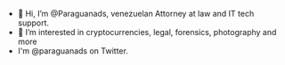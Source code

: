 - 👋 Hi, I’m @Paraguanads, venezuelan Attorney at law and IT tech support.
- 👀 I’m interested in cryptocurrencies, legal, forensics, photography and more
- I'm @paraguanads on Twitter.
